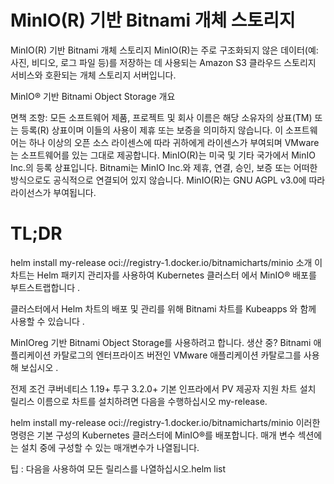 # MinIO(R) 기반 Bitnami 개체 스토리지

MinIO(R) 기반 Bitnami 개체 스토리지
MinIO(R)는 주로 구조화되지 않은 데이터(예: 사진, 비디오, 로그 파일 등)를 저장하는 데 사용되는 Amazon S3 클라우드 스토리지 서비스와 호환되는 개체 스토리지 서버입니다.

MinIO® 기반 Bitnami Object Storage 개요

면책 조항: 모든 소프트웨어 제품, 프로젝트 및 회사 이름은 해당 소유자의 상표(TM) 또는 등록(R) 상표이며 이들의 사용이 제휴 또는 보증을 의미하지 않습니다. 이 소프트웨어는 하나 이상의 오픈 소스 라이센스에 따라 귀하에게 라이센스가 부여되며 VMware는 소프트웨어를 있는 그대로 제공합니다. MinIO(R)는 미국 및 기타 국가에서 MinIO Inc.의 등록 상표입니다. Bitnami는 MinIO Inc.와 제휴, 연결, 승인, 보증 또는 어떠한 방식으로도 공식적으로 연결되어 있지 않습니다. MinIO(R)는 GNU AGPL v3.0에 따라 라이선스가 부여됩니다.

# TL;DR
helm install my-release oci://registry-1.docker.io/bitnamicharts/minio
소개
이 차트는 Helm 패키지 관리자를 사용하여 Kubernetes 클러스터 에서 MinIO® 배포를 부트스트랩합니다 .

클러스터에서 Helm 차트의 배포 및 관리를 위해 Bitnami 차트를 Kubeapps 와 함께 사용할 수 있습니다 .

MinIOreg 기반 Bitnami Object Storage를 사용하려고 합니다. 생산 중? Bitnami 애플리케이션 카탈로그의 엔터프라이즈 버전인 VMware 애플리케이션 카탈로그를 사용해 보십시오 .

전제 조건
쿠버네티스 1.19+
투구 3.2.0+
기본 인프라에서 PV 제공자 지원
차트 설치
릴리스 이름으로 차트를 설치하려면 다음을 수행하십시오 my-release.

helm install my-release oci://registry-1.docker.io/bitnamicharts/minio
이러한 명령은 기본 구성의 Kubernetes 클러스터에 MinIO®를 배포합니다. 매개 변수 섹션에는 설치 중에 구성할 수 있는 매개변수가 나열됩니다.

팁 : 다음을 사용하여 모든 릴리스를 나열하십시오.helm list
